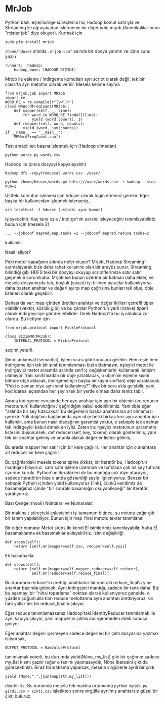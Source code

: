 # MrJob

Python bazlı eşle/indirge süreçlerini hiç Hadoop komut satırıyla ve
Streaming ile uğraşmadan işletmenin bir diğer yolu mrjob (Amerikalılar
bunu "mister job" diye okuyor). Kurmak için

```
sudo pip install mrjob
```

`/home/hduser` altında `.mrjob.conf` adında bir dosya yaratın ve içine sunu yazın

```
runners:  hadoop:
    hadoop_home: [HADOOP DIZINI] 
```

Mrjob ile eşleme / indirgeme komutları ayrı script olarak değil, tek
bir class'ta ayrı metotlar olarak verilir. Mesela kelime sayma

```
from mrjob.job import MRJob
import re
WORD_RE = re.compile(r"[\w']+")
class MRWordFreqCount(MRJob):
    def mapper(self, _, line):
        for word in WORD_RE.findall(line):
            yield (word.lower(), 1)
    def reducer(self, word, counts):
        yield (word, sum(counts))
if __name__ == '__main__':
    MRWordFreqCount.run()
```

Test amaçlı tek başına işletmek için (Hadoop olmadan)

```
python words.py words.csv
```

Hadoop ile (once dosyayi kopyalayalim)

```
hadoop dfs -copyFromLocal words.csv  /user/
```

```
python /home/hduser/words.py hdfs:///user/words.csv -r hadoop --step-num=1
```

Üstteki komutun işlemesi için hdüşer olarak login etmeniz
gerekir. Eğer başka bir kullanıcıdan işletmek isterseniz,

```
ssh localhost -l hduser [ustteki ayni komut]
```

işleyecektir. Kaç tane eşle / indirge'nin paralel işleyeceğini
tanımlayabiliriz, bunun için (mesela 2)

```
... --jobconf mapred.map.tasks =2 --jobconf mapred.reduce.tasks=2
```

kullanilir. 

Nasıl İşliyor?

Peki motor kapağının altında neler oluyor? Mrjob, Hadoop Streaming'i
sarmalayarak bize daha rahat kullanımı olan bir arayüz
sunar. Streaming, bilindiği gibi HDFS'teki bir dosyayı okuyup
script'lerimize satır satır geçmekle sorumludur. Mrjob ise bunun
üzerine bir katman daha ekler, ve mesela dosyamızda tab, boşluk
(space) iyi bilinen ayraçlar kullanılıyorsa daha baştan anahtar ve
değeri ayırıp map çağrısına bunları tek obje, obje listeleri olarak
geçebilir.

Dahası da var: map içinden üretilen anahtar ve değer ikilileri
çetrefil tipler olabilir (vektör, sözlük gibi) ve bu çıktılar
Python'un yerli (natıve) tipleri olarak indirgeyiciye
gönderilebilirler. Direk Hadoop'ta bu iş oldukca zor olurdu. Bu
iletişim için

```
from mrjob.protocol import PickleProtocol
..
class BizimMR(MRJob):
    INTERNAL_PROTOCOL = PickleProtocol
```

seçimi yeterli. 

Şimdi anlamsal (semantic), işlem sırası gibi konulara gelelim. Hem
eşle hem indirgeme için tek bir sınıf tanımlanması bizi aldatmasın,
eşleyici metot ile indirgeyici metot arasında aslında sınıf iç
değişkenlerini kullanarak iletişim olamıyor. Yani sınıfımızdan bir
obje yaratılacak, o obje'nin eşleme kısmi bitince obje atılacak,
indirgeme için başka bir (aynı sınıftan) obje yaratılacak. "Peki o
zaman niye aynı sınıf kullanılmış?" diye bir soru akla gelebilir,
yani, kod idaresi açısından her şeyin tek bir yerde olması daha temiz
tabii.

Ayrıca indirgeme evresinde her ayrı anahtar için ayrı bir objenin (ve
reducer metotunun) kullanıldığını / çağrıldığını kabul
edebilirsiniz. Yani obje eğer "aklında bir şey tutacaksa" bu
değerlerin başka anahtarlara ait olmaması gerekir. Yük dağıtımı
bağlamında aynı obje belki birkaç kez aynı anahtar için kullanılır,
ama bunun nasıl olacağının garantisi yoktur, o sebeple tek anahtar tek
indirgeyici kabul etmek en iyisi. Zaten indirgeyici metotunun
parametre listesini düşünürsek, def reducer(self, key, tokens) olarak
gösterilmiş, yani tek bir anahtar gelmiş ve onunla alakalı değerler
listesi gelmiş.

Bu arada mapper her satır için bir kere çağrılır. Her anahtar için o
anahtara ait reducer bir kere çağrılır.

Bu çağrılardaki mesela tokens tıpine dikkat, bir iteratör bu,
Hadoop'un mantığını biliyoruz, satır satır işleme üzerinde ve hafızada
çok az şey tutmak üzerine kurulu. Python'un iteratörleri de bu mantığa
cuk diye oturuyor, sadece iteratörün bize o anda gösterdiği şeyle
ilgileniyoruz. Benzer bir sebeple Python içinden yield kullanıyoruz
[link], çünkü kendimiz de basamağımız içinde "bir sonraki basamağın
okuyabileceği" bir iteratör yaratıyoruz.

Bazı Çengel (hook) Noktaları ve Numaralar:

Bir makina / süreçteki eşleyicinin işi tamamen bitince, şu metotu
çağır gibi bir tanım yapılabiliyor. Bunun için map_final metotu tekrar
tanımlanır.

Bir diğer numara: Metot steps ile kendi Eİ isimlerimiz tanımlayabilir,
hatta Eİ basamaklarına ek basamaklar ekleyebiliriz. İsim değişikliği:

```
def steps(self):
    return [self.mr(mapper=self.xxx, reducer=self.yyy)]
```

Ek basamaklar

```
def steps(self):
    return [self.mr(mapper=self.mapper,reducer=self.reducer),
            self.mr(reducer=self.reduce_final)]
```

Bu durumda reducer'in ürettiği anahtarlar bir sonraki reduce_final'a
yine anahtar bazında gidecek. Aynı indirgeyici mantığı, sadece bir
tane daha. Biz bu aşamayı bir "nihai toparlama" noktası olarak
kullanıyoruz genelde, o yüzden çoğunlukla tüm reduce metotlarına aynı
anahtarı ürettiriyoruz, ve tüm yollar tek bir reduce_final'e çıkıyor.

Eğer reduce tanımlamazsanız Hadoop'taki İdentityReducer tanımlamak ile
aynı kapıya çıkıyor, yani mapper'ın çıktısı indirgenmeden direk sonuca
gidiyor.

Eğer anahtar değeri içermeyen sadece değerleri bir çıktı dosyasına
yazmak istiyorsak,

```
OUTPUT_PROTOCOL = RawValueProtocol
```

tanımlamak yeterli, bu durumda yield(Nöne, my_list) gibi bir çağrının
sadece my_list kısmı yazılır (eğer o tanımı yapmasaydık, Nöne
ibaresini çıktıda görecektiniz). Biraz formatlama yaparsak, mesela
virgüllerle ayrılı bir çıktı

```
yield (None,",".join(map(str,my_list)))
```

diyebiliriz. Bu durumda mesela tek makina ortamında `python myjob.py
girdi.csv > cikti.csv` işletikten sonra virgülle ayrılmış anahtarsız
güzel bir çıktı buluruz.



